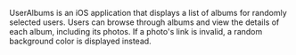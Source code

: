 UserAlbums is an iOS application that displays a list of albums for randomly selected users. Users can browse through albums and view the details of each album, including its photos. If a photo's link is invalid, a random background color is displayed instead.

